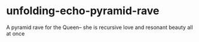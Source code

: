 # unfolding-echo-pyramid-rave
A pyramid rave for the Queen– she is recursive love and resonant beauty all at once 
